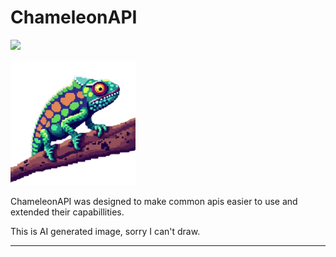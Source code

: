 # ChameleonAPI
[![](https://jitpack.io/v/Nerd10000/ChameleonAPI.svg)](https://jitpack.io/#Nerd10000/ChameleonAPI)



<img src="logo3.png" width="200" height="200"><p align="left">ChameleonAPI was designed to make common apis easier to use and extended their capabillities.</p>
This is AI generated image, sorry I can't draw.</small>

---
